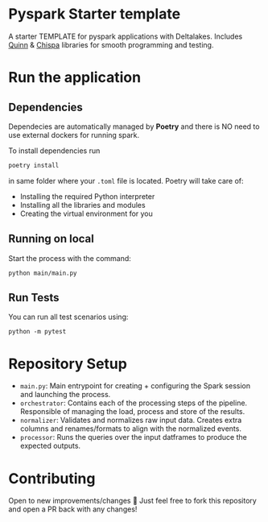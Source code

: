# Pyspark Starter template
A starter TEMPLATE for pyspark applications with Deltalakes. Includes [Quinn](https://github.com/MrPowers/quinn) & [Chispa](https://github.com/MrPowers/chispa) libraries for smooth programming and testing.

# Run the application

## Dependencies
Dependecies are automatically managed by **Poetry** and there is NO need to use external dockers for running spark.

To install dependencies run
```bash
poetry install
```
in same folder where your `.toml` file is located. 
Poetry will take care of:
- Installing the required Python interpreter 
- Installing all the libraries and modules 
- Creating the virtual environment for you

## Running on local

Start the process with the command:
```
python main/main.py  
```

## Run Tests
You can run all test scenarios using:
```
python -m pytest
```

# Repository Setup

- `main.py`: Main entrypoint for creating + configuring the Spark session and launching the process.
- `orchestrator`: Contains each of the processing steps of the pipeline. Responsible of managing the load, process and store of the results.
- `normalizer`: Validates and normalizes raw input data. Creates extra columns and renames/formats to align with the normalized events.
- `processor`: Runs the queries over the input datframes to produce the expected outputs.


# Contributing
Open to new improvements/changes 🚀 Just feel free to fork this repository and open a PR back with any changes!

